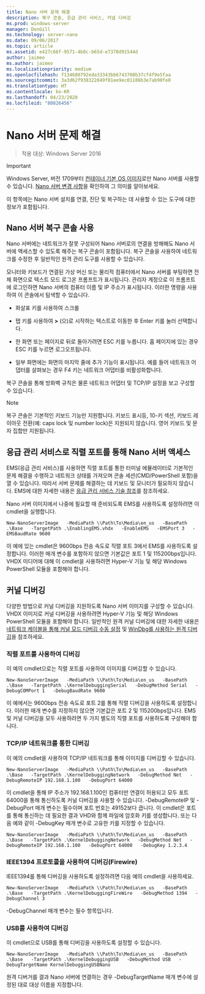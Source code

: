 ```yaml
---
title: Nano 서버 문제 해결
description: 복구 콘솔, 응급 관리 서비스, 커널 디버깅
ms.prod: windows-server
manager: DonGill
ms.technology: server-nano
ms.date: 09/06/2017
ms.topic: article
ms.assetid: e427c66f-9571-4b8c-b65d-e7370d91544d
author: jaimeo
ms.author: jaimeo
ms.localizationpriority: medium
ms.openlocfilehash: f134680792eda33343bb6743708b37cf4f9e5faa
ms.sourcegitcommit: 3a3d62f938322849f81ee9ec01186b3e7ab90fe0
ms.translationtype: HT
ms.contentlocale: ko-KR
ms.lasthandoff: 04/23/2020
ms.locfileid: "80826456"
---
```

# <a name="troubleshooting-nano-server"></a>Nano 서버 문제 해결

>적용 대상: Windows Server 2016

> [!IMPORTANT]
> Windows Server, 버전 1709부터 [컨테이너 기본 OS 이미지](/virtualization/windowscontainers/quick-start/using-insider-container-images#install-base-container-image)로만 Nano 서버를 사용할 수 있습니다. [Nano 서버 변경 사항](nano-in-semi-annual-channel.md)을 확인하여 그 의미를 알아보세요. 

이 항목에는 Nano 서버 설치를 연결, 진단 및 복구하는 데 사용할 수 있는 도구에 대한 정보가 포함됩니다.  
  
## <a name="using-the-nano-server-recovery-console"></a>Nano 서버 복구 콘솔 사용 
 
Nano 서버에는 네트워크가 잘못 구성되어 Nano 서버로의 연결을 방해해도 Nano 서버에 액세스할 수 있도록 해주는 복구 콘솔이 포함됩니다. 복구 콘솔을 사용하여 네트워크를 수정한 후 일반적인 원격 관리 도구를 사용할 수 있습니다.  
  
모니터와 키보드가 연결된 가상 머신 또는 물리적 컴퓨터에서 Nano 서버를 부팅하면 전체 화면으로 텍스트 모드 로그온 프롬프트가 표시됩니다. 관리자 계정으로 이 프롬프트에 로그인하면 Nano 서버의 컴퓨터 이름 및 IP 주소가 표시됩니다. 이러한 명령을 사용하여 이 콘솔에서 탐색할 수 있습니다.  
  
-   화살표 키를 사용하여 스크롤  
  
-   탭 키를 사용하여 **>** (으)로 시작하는 텍스트로 이동한 후 Enter 키를 눌러 선택합니다.  
  
-   한 화면 또는 페이지로 뒤로 돌아가려면 ESC 키를 누릅니다. 홈 페이지에 있는 경우 ESC 키를 누르면 로그오프됩니다.  
  
-   일부 화면에는 화면의 마지막 줄에 추가 기능이 표시됩니다. 예를 들어 네트워크 어댑터를 살펴보는 경우 F4 키는 네트워크 어댑터를 비활성화합니다.  
  
복구 콘솔을 통해 방화벽 규칙은 물론 네트워크 어댑터 및 TCP/IP 설정을 보고 구성할 수 있습니다.
> [!NOTE]
> 복구 콘솔은 기본적인 키보드 기능만 지원합니다. 키보드 표시등, 10-키 섹션, 키보드 레이아웃 전환(예: caps lock 및 number lock)은 지원되지 않습니다. 영어 키보드 및 문자 집합만 지원됩니다.

## <a name="accessing-nano-server-over-a-serial-port-with-emergency-management-services"></a>응급 관리 서비스로 직렬 포트를 통해 Nano 서버 액세스  
EMS(응급 관리 서비스)를 사용하면 직렬 포트를 통한 터미널 에뮬레이터로 기본적인 문제 해결을 수행하고 네트워크 상태를 가져오며 콘솔 세션(CMD/PowerShell 포함)을 열 수 있습니다. 따라서 서버 문제를 해결하는 데 키보드 및 모니터가 필요하지 않습니다. EMS에 대한 자세한 내용은 [응급 관리 서비스 기술 참조](https://technet.microsoft.com/library/cc784411(v=ws.10).aspx)를 참조하세요.

Nano 서버 이미지에서 나중에 필요할 때 준비되도록 EMS를 사용하도록 설정하려면 이 cmdlet을 실행합니다.  
  
`New-NanoServerImage   -MediaPath \\Path\To\Media\en_us   -BasePath .\Base   -TargetPath .\EnablingEMS.vhdx   -EnableEMS   -EMSPort 3   -EMSBaudRate 9600`  
  
이 예에 있는 cmdlet은 9600bps 전송 속도로 직렬 포트 3에서 EMS를 사용하도록 설정합니다. 이러한 매개 변수를 포함하지 않으면 기본값은 포트 1 및 115200bps입니다. VHDX 미디어에 대해 이 cmdlet을 사용하려면 Hyper-V 기능 및 해당 Windows PowerShell 모듈을 포함해야 합니다.

## <a name="kernel-debugging"></a>커널 디버깅  
다양한 방법으로 커널 디버깅을 지원하도록 Nano 서버 이미지를 구성할 수 있습니다. VHDX 이미지로 커널 디버깅을 사용하려면 Hyper-V 기능 및 해당 Windows PowerShell 모듈을 포함해야 합니다. 일반적인 원격 커널 디버깅에 대한 자세한 내용은 [네트워크 케이블을 통해 커널 모드 디버깅 수동 설정](https://msdn.microsoft.com/library/windows/hardware/hh439346%28v=vs.85%29.aspx) 및 [WinDbg를 사용하는 원격 디버깅](https://msdn.microsoft.com/library/windows/hardware/hh451173%28v=vs.85%29.aspx)을 참조하세요.  
  
### <a name="debugging-using-a-serial-port"></a>직렬 포트를 사용하여 디버깅  
이 예의 cmdlet으로는 직렬 포트를 사용하여 이미지를 디버깅할 수 있습니다.  
  
`New-NanoServerImage   -MediaPath \\Path\To\Media\en_us   -BasePath .\Base   -TargetPath .\KernelDebuggingSerial   -DebugMethod Serial   -DebugCOMPort 1   -DebugBaudRate 9600`  
  
이 예에서는 9600bps 전송 속도로 포트 2를 통해 직렬 디버깅을 사용하도록 설정합니다. 이러한 매개 변수를 지정하지 않으면 기본값은 포트 2 및 115200bps입니다. EMS 및 커널 디버깅을 모두 사용하려면 두 가지 별도의 직렬 포트를 사용하도록 구성해야 합니다.  
  
### <a name="debugging-over-a-tcpip-network"></a>TCP/IP 네트워크를 통한 디버깅  
이 예의 cmdlet을 사용하여 TCP/IP 네트워크를 통해 이미지를 디버깅할 수 있습니다.  
  
`New-NanoServerImage   -MediaPath \\Path\To\Media\en_us   -BasePath .\Base   -TargetPath .\KernelDebuggingNetwork   -DebugMethod Net   -DebugRemoteIP 192.168.1.100   -DebugPort 64000`  
  
이 cmdlet을 통해 IP 주소가 192.168.1.100인 컴퓨터만 연결이 허용되고 모두 포트 64000을 통해 통신하도록 커널 디버깅을 사용할 수 있습니다. -DebugRemoteIP 및 -DebugPort 매개 변수는 필수이며 포트 번호는 49152보다 큽니다. 이 cmdlet은 포트를 통해 통신하는 데 필요한 결과 VHD와 함께 파일에 암호화 키를 생성합니다. 또는 다음 예와 같이 -DebugKey 매개 변수로 고유한 키를 지정할 수 있습니다.  
  
`New-NanoServerImage   -MediaPath \\Path\To\Media\en_us   -BasePath .\Base   -TargetPath .\KernelDebuggingNetwork   -DebugMethod Net   -DebugRemoteIP 192.168.1.100   -DebugPort 64000   -DebugKey 1.2.3.4`  
  
### <a name="debugging-using-the-ieee1394-protocol-firewire"></a>IEEE1394 프로토콜을 사용하여 디버깅(Firewire)  
IEEE1394를 통해 디버깅을 사용하도록 설정하려면 다음 예의 cmdlet을 사용하세요.  
  
`New-NanoServerImage   -MediaPath \\Path\To\Media\en_us   -BasePath .\Base   -TargetPath .\KernelDebuggingFireWire   -DebugMethod 1394   -DebugChannel 3`  
  
-DebugChannel 매개 변수는 필수 항목입니다.  
  
### <a name="debugging-using-usb"></a>USB를 사용하여 디버깅  
이 cmdlet으로 USB를 통해 디버깅을 사용하도록 설정할 수 있습니다.  
  
`New-NanoServerImage   -MediaPath \\Path\To\Media\en_us   -BasePath .\Base   -TargetPath .\KernelDebuggingUSB   -DebugMethod USB   -DebugTargetName KernelDebuggingUSBNano`  
  
원격 디버거를 결과 Nano 서버에 연결하는 경우 -DebugTargetName 매개 변수에 설정된 대로 대상 이름을 지정합니다.    